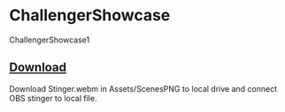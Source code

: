 # ChallengerShowcase
 ChallengerShowcase1

## [Download](https://github.com/XlncEsports/ChallengerShowcase/blob/main/Assets/ScenePNGS/Stinger.webm)
Download Stinger.webm in Assets/ScenesPNG to local drive and connect OBS stinger to local file.
